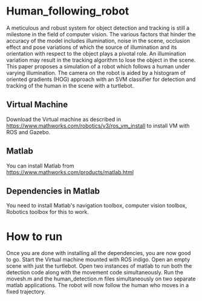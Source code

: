 # Human_following_robot
A meticulous and robust system for object detection and tracking is still a milestone in the field of computer vision. The various factors that hinder the accuracy of the model includes illumination, noise in the scene, occlusion effect and pose variations of which the source of illumination and its orientation with respect to the object plays a pivotal role. An illumination variation may result in the tracking algorithm to lose the object in the scene. This paper proposes a simulation of a robot which follows a human under varying illumination. The camera on the robot is aided by a histogram of oriented gradients (HOG) approach with an SVM classifier for detection and tracking of the human in the scene with a turtlebot.

## Virtual Machine
Download the Virtual machine as described in  https://www.mathworks.com/robotics/v3/ros_vm_install to install VM with ROS and Gazebo.

## Matlab
You can install Matlab from https://www.mathworks.com/products/matlab.html

## Dependencies in Matlab
You need to install Matlab's navigation toolbox, computer vision toolbox, Robotics toolbox for this to work. 

# How to run
Once you are done with installing all the dependencies, you are now good to go.
Start the Virtual machine mounted with ROS indigo. Open an empty scene with just the turtlebot. Open two instances of matlab to run both the detection code along with the movement code simultaneously. Run the movesh.m and the human_detection.m files simultaneously on two separate matlab applications. The robot will now follow the human who moves in a fixed trajectory. 
